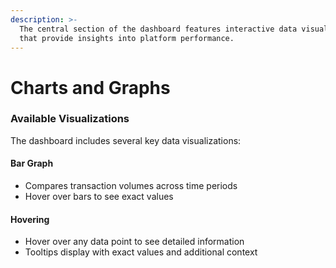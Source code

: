 ```yaml
---
description: >-
  The central section of the dashboard features interactive data visualizations
  that provide insights into platform performance.
---
```


# Charts and Graphs

### Available Visualizations

The dashboard includes several key data visualizations:

#### Bar Graph

* Compares transaction volumes across time periods
* Hover over bars to see exact values

#### Hovering

* Hover over any data point to see detailed information
* Tooltips display with exact values and additional context

